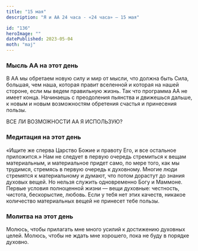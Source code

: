 ```yaml
---
title: "15 мая"
description: "Я и АА 24 часа - «24 часа» — 15 мая"

id: "136"
heroImage: ""
datePublished: 2023-05-04
moth: "maj"
---
```


### Мысль АА на этот день

В АА мы обретаем новую силу и мир от мысли, что должна быть Сила, большая, чем
наша, которая правит вселенной и которая на нашей стороне, если мы ведем
правильную жизнь. Так что программа АА не имеет конца. Начинаешь с преодоления
пьянства и движешься дальше, к новым и новым возможностям обретения счастья и
принесения пользы.

ВСЕ ЛИ ВОЗМОЖНОСТИ АА Я ИСПОЛЬЗУЮ?

### Медитация на этот день

«Ищите же сперва Царство Божие и правоту Его, и все остальное приложится.» Нам
не следует в первую очередь стремиться к вещам материальным, и материальное
придет само, по мере того, как мы трудимся, стремясь в первую очередь к
духовному. Многие люди стремятся к материальному и думают, что потом дорастут
до знания духовых вещей. Но нельзя служить одновременно Богу и Маммоне. Первые
условия полноценной жизни — вещи духовные: честность, чистота, бескорыстие,
любовь. Если у тебя нет этих качеств, никакое количество материальных вещей не
принесет тебе пользы.

### Молитва на этот день

Молюсь, чтобы прилагать мне много усилий к достижению духовных целей. Молюсь,
чтобы не ждать мне хорошего, пока не буду в порядке духовно.
